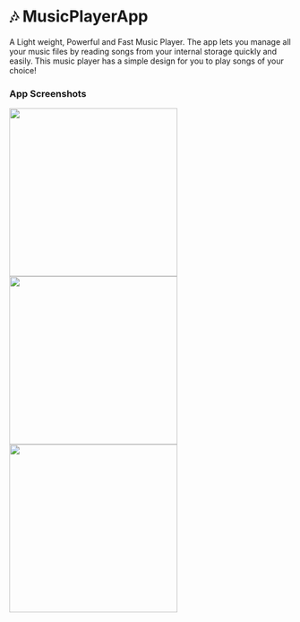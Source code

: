 # 🎶 MusicPlayerApp

A Light weight, Powerful and Fast Music Player. The app lets you manage all your music files by reading songs from your internal storage quickly and easily. This music player has a simple design for you to play songs of your choice!
### App Screenshots

<img src="https://user-images.githubusercontent.com/57716055/119344640-861bbf80-bcb5-11eb-8874-22a802fd8b00.jpg" width ="300"/>  <img src="https://user-images.githubusercontent.com/57716055/119344773-aba8c900-bcb5-11eb-9326-a823d1022e00.jpg" width="300"/>
<img src="https://user-images.githubusercontent.com/57716055/119505802-f5171800-bd8a-11eb-9b87-a6f4a213272a.jpg" width="300"/>
